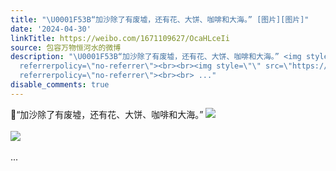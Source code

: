 ```yaml
---
title: "\U0001F53B“加沙除了有废墟，还有花、大饼、咖啡和大海。” [图片][图片]"
date: '2024-04-30'
linkTitle: https://weibo.com/1671109627/OcaHLceIi
source: 包容万物恒河水的微博
description: "\U0001F53B“加沙除了有废墟，还有花、大饼、咖啡和大海。” <img style=\"\" src=\"https://tvax2.sinaimg.cn/large/639b1bfbly1hp9b0jkfhwj20lc0sg18z.jpg\"
  referrerpolicy=\"no-referrer\"><br><br><img style=\"\" src=\"https://tvax3.sinaimg.cn/large/639b1bfbly1hp9b0lsa0mj20lc0sg7fy.jpg\"
  referrerpolicy=\"no-referrer\"><br><br> ..."
disable_comments: true
---
```

🔻“加沙除了有废墟，还有花、大饼、咖啡和大海。” <img style="" src="https://tvax2.sinaimg.cn/large/639b1bfbly1hp9b0jkfhwj20lc0sg18z.jpg" referrerpolicy="no-referrer"><br><br><img style="" src="https://tvax3.sinaimg.cn/large/639b1bfbly1hp9b0lsa0mj20lc0sg7fy.jpg" referrerpolicy="no-referrer"><br><br> ...